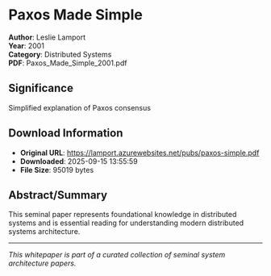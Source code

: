 # Paxos Made Simple

**Author**: Leslie Lamport  
**Year**: 2001  
**Category**: Distributed Systems  
**PDF**: Paxos_Made_Simple_2001.pdf  

## Significance
Simplified explanation of Paxos consensus

## Download Information
- **Original URL**: https://lamport.azurewebsites.net/pubs/paxos-simple.pdf
- **Downloaded**: 2025-09-15 13:55:59
- **File Size**: 95019 bytes

## Abstract/Summary
This seminal paper represents foundational knowledge in distributed systems and is essential reading for understanding modern distributed systems architecture.

---
*This whitepaper is part of a curated collection of seminal system architecture papers.*
